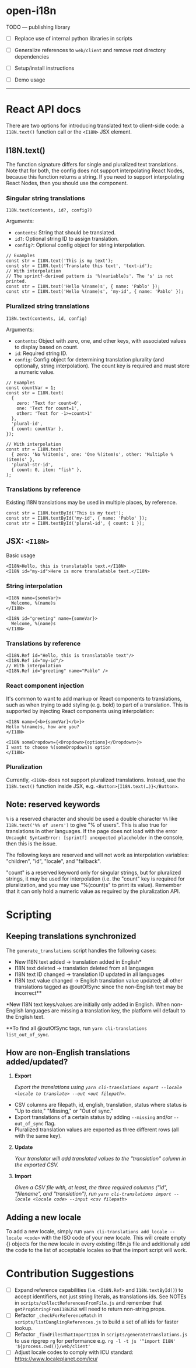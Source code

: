 # open-i18n

TODO — publishing library

- [ ] Replace use of internal python libraries in scripts
- [ ] Generalize references to `web/client` and remove root directory dependencies

- [ ] Setup/install instructions
- [ ] Demo usage

---

# React API docs

There are two options for introducing translated text to client-side code: a `I18N.text()` function call or the `<I18N>` JSX element.

## I18N.text()

The function signature differs for single and pluralized text translations. Note that for both, the config does not support interpolating React Nodes, because this function returns a string. If you need to support interpolating React Nodes, then you should use the <I18N> component.

### Singular string translations

```
I18N.text(contents, id?, config?)
```

Arguments:

- `contents`: String that should be translated.
- `id?`: Optional string ID to assign translation.
- `config?`: Optional config object for string interpolation.

```
// Examples
const str = I18N.text('This is my text');
const str = I18N.text('Translate this text', 'text-id');
// With interpolation
// The sprintf-derived pattern is '%(variable)s'. The 's' is not printed.
const str = I18N.text('Hello %(name)s', { name: 'Pablo' });
const str = I18N.text('Hello %(name)s', 'my-id', { name: 'Pablo' });
```

### Pluralized string translations

```
I18N.text(contents, id, config)
```

Arguments:

- `contents`: Object with zero, one, and other keys, with associated values to display based on count.
- `id`: Required string ID.
- `config`: Config object for determining translation plurality (and optionally, string interpolation). The count key is required and must store a numeric value.

```
// Examples
const countVar = 1;
const str = I18N.text(
  {
    zero: 'Text for count=0',
    one: 'Text for count=1',
    other: 'Text for -1>=count>1'
  },
  'plural-id',
  { count: countVar },
});

// With interpolation
const str = I18N.text(
  { zero: 'No %(item)s', one: 'One %(item)s', other: 'Multiple %(item)s' },
  'plural-str-id',
  { count: 0, item: "fish" },
);
```

### Translations by reference

Existing I18N translations may be used in multiple places, by reference.

```
const str = I18N.textById('This is my text');
const str = I18N.textById('my-id', { name: 'Pablo' });
const str = I18N.textById('plural-id', { count: 1 });
```

## JSX: `<I18N>`

Basic usage

```
<I18N>Hello, this is translatable text.</I18N>
<I18N id="my-id">Here is more translatable text.</I18N>
```

### String interpolation

```
<I18N name={someVar}>
  Welcome, %(name)s
</I18N>

<I18N id="greeting" name={someVar}>
  Welcome, %(name)s
</I18N>
```

### Translations by reference

```
<I18N.Ref id="Hello, this is translatable text"/>
<I18N.Ref id="my-id"/>
// With interpolation
<I18N.Ref id="greeting" name="Pablo" />
```

### React component injection

It's common to want to add markup or React components to translations, such as when trying to add styling (e.g. bold) to part of a translation. This is supported by injecting React components using interpolation:

```
<I18N name={<b>{someVar}</b>}>
Hello %(name)s, how are you?
</I18N>

<I18N someDropdown={<Dropdown>{options}</Dropdown>}>
I want to choose %(someDropdown)s option
</I18N>
```

### Pluralization

Currently, `<I18N>` does not support pluralized translations. Instead, use the `I18N.text()` function inside JSX, e.g. `<Button>{I18N.text(…)}</Button>`.

## Note: reserved keywords

`%` is a reserved character and should be used a double character `%%` like `I18N.text('%% of users')` to give "% of users". This is also true for translations in other languages. If the page does not load with the error `Uncaught SyntaxError: [sprintf] unexpected placeholder` in the console, then this is the issue.

The following keys are reserved and will not work as interpolation variables: "children", "id", "locale", and "fallback".

"count" is a reserved keyword only for singular strings, but for pluralized strings, it may be used for interpolation (i.e. the "count" key is required for pluralization, and you may use "%(count)s" to print its value). Remember that it can only hold a numeric value as required by the pluralization API.

# Scripting

## Keeping translations synchronized

The `generate_translations` script handles the following cases:

- New I18N text added → translation added in English\*
- I18N text deleted → translation deleted from all languages
- I18N text ID changed → translation ID updated in all languages
- I18N text value changed → English translation value updated; all other translations tagged as @outOfSync since the non-English text may be incorrect\*\*

\*New I18N text keys/values are initially only added in English. When non-English languages are missing a translation key, the platform will default to the English text.

\*\*To find all @outOfSync tags, run `yarn cli-translations list_out_of_sync`.

## How are non-English translations added/updated?

1. **Export**

   _Export the translations using `yarn cli-translations export --locale <locale to translate> --out <out filepath>`._

- CSV columns are filepath, id, english, translation, status where status is "Up to date," "Missing," or "Out of sync."
- Export translations of a certain status by adding `--missing` and/or `--out_of_sync` flag.
- Pluralized translation values are exported as three different rows (all with the same key).

2. **Update**

   _Your translator will add translated values to the "translation" column in the exported CSV._

3. **Import**

   _Given a CSV file with, at least, the three required columns ("id", "filename", and "translation"), run `yarn cli-translations import --locale <locale code> --input <csv filepath>`_

## Adding a new locale

To add a new locale, simply run `yarn cli-translations add_locale --locale <code>` with the ISO code of your new locale. This will create empty {} objects for the new locale in every existing i18n.js file and additionally add the code to the list of acceptable locales so that the import script will work.

# Contribution Suggestions

- [ ] Expand reference capabilities (i.e. `<I18N.Ref>` and `I18N.textById()`) to accept identifiers, not just string literals, as translations ids. See NOTEs in `scripts/collectReferencesFromFile.js` and remember that `getPropStringFromI18NJSX` will need to return non-string props.
- [ ] Refactor `_checkForReferenceMatch` in `scripts/listDanglingReferences.js` to build a set of all ids for faster lookup.
- [ ] Refactor `_findFilesThatImportI18N` in `scripts/generateTranslations.js` to use ripgrep `rg` for performance e.g. `rg -l -t js '^import I18N' '${process.cwd()}/web/client'`
- [ ] Adjust locale codes to comply with ICU standard: https://www.localeplanet.com/icu/
